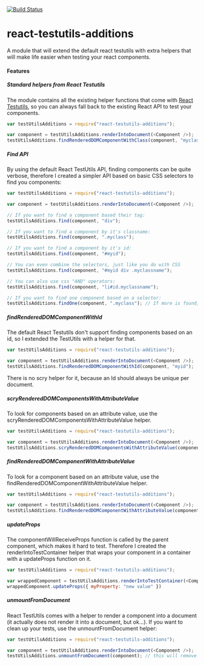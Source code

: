 [![Build Status](https://travis-ci.org/rvdkooy/react-testutils-additions.svg?branch=master)](https://travis-ci.org/rvdkooy/react-testutils-additions)
# react-testutils-additions
A module that will extend the default react testutils with extra helpers that will make life easier when testing your react components.

#### Features


##### Standard helpers from React Testutils 
The module contains all the existing helper functions that come with [React Testutils](https://facebook.github.io/react/docs/test-utils.html), so you can always fall back to the existing React API to test your components.
``` Javascript
var testUtilsAdditions = require("react-testutils-additions");

var component = testUtilsAdditions.renderIntoDocument(<Component />);
testUtilsAdditions.findRenderedDOMComponentWithClass(component, "myclassname");

```


##### Find API
By using the default React TestUtils API, finding components can be quite verbose, therefore I created a simpler API based on basic CSS selectors to find you components:

``` Javascript
var testUtilsAdditions = require("react-testutils-additions");

var component = testUtilsAdditions.renderIntoDocument(<Component />);

// If you want to find a component based their tag:
testUtilsAdditions.find(component, "div");

// If you want to find a component by it's classname:
testUtilsAdditions.find(component, ".myclass");

// If you want to find a component by it's id:
testUtilsAdditions.find(component, "#myid");

// You can even combine the selectors, just like you do with CSS
testUtilsAdditions.find(component, "#myid div .myclassname");

// You can also use css "AND" operators:
testUtilsAdditions.find(component, "li#id.myclassname");

// If you want to find one component based on a selector:
testUtilsAdditions.findOne(component, ".myclass"); // If more is found, this will throw!
```


##### findRenderedDOMComponentWithId
The default React Testutils don't support finding components based on an id, so I extended the TestUtils with a helper for that.

``` Javascript
var testUtilsAdditions = require("react-testutils-additions");

var component = testUtilsAdditions.renderIntoDocument(<Component />);
testUtilsAdditions.findRenderedDOMComponentWithId(component, "myid");

```
There is no scry helper for it, because an Id should always be unique per document.


##### scryRenderedDOMComponentsWithAttributeValue
To look for components based on an attribute value, use the scryRenderedDOMComponentsWithAttributeValue helper.

``` Javascript
var testUtilsAdditions = require("react-testutils-additions");

var component = testUtilsAdditions.renderIntoDocument(<Component />);
testUtilsAdditions.scryRenderedDOMComponentsWithAttributeValue(component, "role" "myrole");

```


##### findRenderedDOMComponentWithAttributeValue
To look for a component based on an attribute value, use the findRenderedDOMComponentWithAttributeValue helper.

``` Javascript
var testUtilsAdditions = require("react-testutils-additions");

var component = testUtilsAdditions.renderIntoDocument(<Component />);
testUtilsAdditions.findRenderedDOMComponentWithAttributeValue(component, "role" "myrole");

```


##### updateProps
The componentWillReceiveProps function is called by the parent component, which makes it hard to test. Therefore I created the renderIntoTestContainer helper that wraps your component in a container with a updateProps function on it.

``` Javascript
var testUtilsAdditions = require("react-testutils-additions");

var wrappedComponent = testUtilsAdditions.renderIntoTestContainer(<Component />);
wrappedComponent.updateProps({ myProperty: "new value" })
```


##### unmountFromDocument
React TestUtils comes with a helper to render a component into a document (it actually does not render it into a document, but ok...).
If you want to clean up your tests, use the unmountFromDocument helper:

``` Javascript
var testUtilsAdditions = require("react-testutils-additions");

var component = testUtilsAdditions.renderIntoDocument(<Component />);
testUtilsAdditions.unmountFromDocument(component); // this will remove the component, and call the componentWillUnmount function of your component.
```